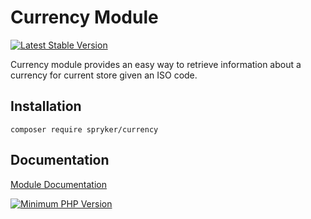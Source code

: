 # Currency Module
[![Latest Stable Version](https://poser.pugx.org/spryker/currency/v/stable.svg)](https://packagist.org/packages/spryker/currency)

Currency module provides an easy way to retrieve information about a currency for current store given an ISO code.

## Installation

```
composer require spryker/currency
```

## Documentation

[Module Documentation](https://academy.spryker.com/developing_with_spryker/module_guide/utilities/currency.html)

[![Minimum PHP Version](https://img.shields.io/badge/php-%3E%3D%207.3-8892BF.svg)](https://php.net/)

